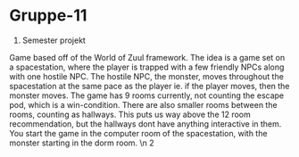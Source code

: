# Gruppe-11
1. Semester projekt

Game based off of the World of Zuul framework.
The idea is a game set on a spacestation, where the player is trapped with a few friendly NPCs along with one hostile NPC.
The hostile NPC, the monster, moves throughout the spacestation at the same pace as the player ie. if the player moves, then the monster moves.
The game has 9 rooms currently, not counting the escape pod, which is a win-condition.
There are also smaller rooms between the rooms, counting as hallways. This puts us way above the 12 room recommendation, but the hallways dont have anything interactive in them.
You start the game in the computer room of the spacestation, with the monster starting in the dorm room. \n 2
